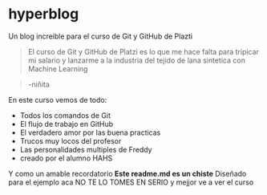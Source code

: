 # hyperblog
Un blog increible para el curso de Git y GitHub de Plazti
> El curso de Git y GitHub de Platzi es lo que me hace falta para tripicar mi salario y lanzarme a la industria del tejido de lana sintetica con Machine Learning 

> -niñita

En este curso vemos de todo:
* Todos los comandos de Git
* El flujo de trabajo en GitHub
* El verdadero amor por las buena practicas
* Trucos muy locos del profesor
* Las personalidades multiples de Freddy
* creado por el alumno HAHS

Y como un amable recordatorio **Este readme.md es un chiste** Diseñado para el ejemplo aca NO TE LO TOMES EN SERIO y mejjor ve a ver el curso
